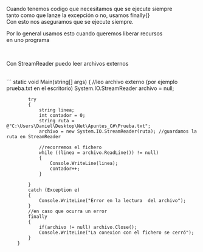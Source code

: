 <p>
Cuando tenemos codigo que necesitamos que se ejecute siempre<br>
tanto como que lanze la excepción o no, usamos finally{}<br>
Con esto nos aseguramos que se ejecute siempre.<br>

Por lo general usamos esto cuando queremos liberar recursos<br>
en uno programa<br>

</p><br>
<p>Con StreamReader puedo leer archivos externos</p><br>
```
        static void Main(string[] args)
        {
            //leo archivo externo (por ejemplo prueba.txt en el escritorio)
            System.IO.StreamReader archivo = null;

            try
            {
                string linea;
                int contador = 0;
                string ruta = @"C:\Users\Daniel\Desktop\Net\Apuntes_C#\Prueba.txt";
                archivo = new System.IO.StreamReader(ruta); //guardamos la ruta en StreamReader

                //recorremos el fichero
                while ((linea = archivo.ReadLine()) != null)
                {
                    Console.WriteLine(linea);
                    contador++;
                }

            }
            catch (Exception e)
            {
                Console.WriteLine("Error en la lectura  del archivo");
            }
            //en caso que ocurra un error
            finally
            {
                if(archivo != null) archivo.Close();
                Console.WriteLine("La conexion con el fichero se cerró");
            }
        }

```

```
